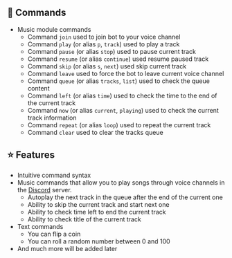 ## :open_file_folder: Commands

* Music module commands
  * Command `join` used to join bot to your voice channel
  * Command `play` (or alias `p`, `track`) used to play a track
  * Command `pause` (or alias `stop`) used to pause current track
  * Command `resume` (or alias `continue`) used resume paused track
  * Command `skip` (or alias `s`, `next`) used skip current track
  * Command `leave` used to force the bot to leave current voice channel
  * Command `queue` (or alias `tracks`, `list`) used to check the queue content
  * Command `left` (or alias `time`) used to check the time to the end of the current track
  * Command `now` (or alias `current`, `playing`) used to check the current track information
  * Command `repeat` (or alias `loop`) used to repeat the current track
  * Command `clear` used to clear the tracks queue

## :star: Features
* Intuitive command syntax 
* Music commands that allow you to play songs through voice channels in the [Discord](https://discord.com/) server.
  * Autoplay the next track in the queue after the end of the current one
  * Ability to skip the current track and start next one
  * Ability to check time left to end the current track
  * Ability to check title of the current track
* Text commands
  * You can flip a coin
  * You can roll a random number between 0 and 100
* And much more will be added later
